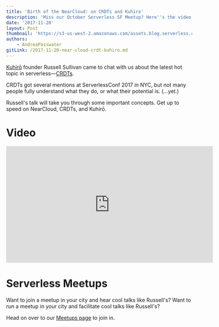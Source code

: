 ```yaml
---
title: 'Birth of the NearCloud: on CRDTs and Kuhiro'
description: 'Miss our October Serverless SF Meetup? Here''s the video! Learn all about CRDTs from the founder of Kuhiro, Russell Sullivan.'
date: '2017-11-20'
layout: Post
thumbnail: 'https://s3-us-west-2.amazonaws.com/assets.blog.serverless.com/sls-usergroup.png'
authors:
    - AndreaPasswater
gitLink: /2017-11-20-near-cloud-crdt-kuhiro.md
---
```


[Kuhirō](http://www.kuhiro.com) founder Russell Sullivan came to chat with us about the latest hot topic in serverless—[CRDTs](https://serverless.com/blog/crdt-explained-supercharge-serverless-at-edge/).

CRDTs got several mentions at ServerlessConf 2017 in NYC, but not many people fully understand what they do, or what their potential is. (...yet.)

Russell's talk will take you through some important concepts. Get up to speed on NearCloud, CRDTs, and Kuhirō.

# Video

<iframe width="560" height="315" src="https://www.youtube.com/embed/B-qNGytPOEU" frameborder="0" allowfullscreen></iframe>

# Serverless Meetups

Want to join a meetup in your city and hear cool talks like Russell's? Want to *run* a meetup in your city and facilitate cool talks like Russell's?

Head on over to our [Meetups page](https://serverless.com/community/meetups/) to join in.
